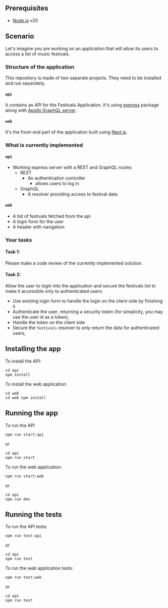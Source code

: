 ## Prerequisites

- [Node.js](https://nodejs.org/en) v20

## Scenario
Let's imagine you are working on an application that will allow its users to access a list of music festivals.

### Structure of the application
This repository is made of two separate projects. They need to be installed and run separately.
#### `api`
It contains an API for the Festivals Application. It's using [express](https://expressjs.com/) package along
with [Apollo GraphQL server](https://www.apollographql.com/docs/).

#### `web`
It's the front-end part of the application built using [Next.js](https://nextjs.org/docs).

### What is currently implemented
#### `api`
- Working express server with a REST and GraphQL routes
    - REST
        - An authentication controller
          - allows users to log in
    - GraphQL
        - A resolver providing access to festival data

#### `web`
- A list of festivals fetched from the api
- A login form for the user
- A header with navigation

### Your tasks
#### Task 1:
Please make a code review of the currently implemented solution.
#### Task 2:
Allow the user to login into the application and secure the festivals list to make it accessible only to authenticated users:
- Use existing login form to handle the login on the client side by finishing it
- Authenticate the user, returning a security token (for simplicity, you may use the user id as a token),
- Handle the token on the client side
- Secure the `festivals` resolver to only return the data for authenticated users,


## Installing the app
To install the API:
```shell
cd api
npm install
```

To install the web application:
```shell
cd web
cd web npm install
```

## Running the app
To run the API
```shell
npm run start:api
```
or
```shell
cd api
npm run start
```

To run the web application:
```shell
npm run start:web
```
or
```shell
cd api
npm run dev
```

## Running the tests
To run the API tests:
```shell
npm run test:api
```
or
```shell
cd api
npm run test
```

To run the web application tests:
```shell
npm run test:web
```
or
```shell
cd api
npm run test
```